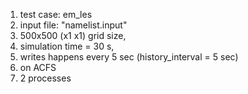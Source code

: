 1. test case: em_les
2. input file: "namelist.input"
3. 500x500 (x1 x1) grid size,  
4. simulation time = 30 s, 
5. writes happens every 5 sec (history_interval = 5 sec)
6. on ACFS
7. 2 processes
